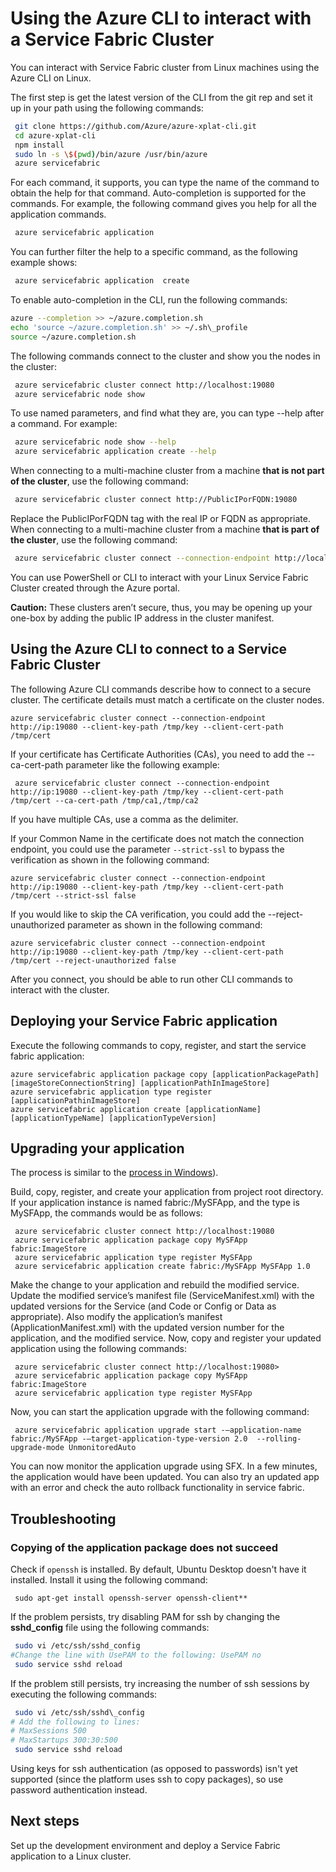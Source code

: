 <properties
   pageTitle="Interacting with Service Fabric clusters using CLI | Microsoft Azure"
   description="How to use Azure CLI to interact with a Service Fabric cluster"
   services="service-fabric"
   documentationCenter=".net"
   authors="mani-ramaswamy"
   manager="timlt"
   editor=""/>

<tags
   ms.service="service-fabric"
   ms.devlang="dotNet"
   ms.topic="article"
   ms.tgt_pltfrm="NA"
   ms.workload="NA"
   ms.date="09/24/2016"
   ms.author="subramar"/>


# Using the Azure CLI to interact with a Service Fabric Cluster

You can interact with Service Fabric cluster from Linux machines using the Azure CLI on Linux.

The first step is get the latest version of the CLI from the git rep and set it up in your path using the following commands:

```sh
 git clone https://github.com/Azure/azure-xplat-cli.git
 cd azure-xplat-cli
 npm install
 sudo ln -s \$(pwd)/bin/azure /usr/bin/azure
 azure servicefabric
```

For each command, it supports, you can type the name of the command to obtain the help for that command. Auto-completion is supported for the commands. For example, the following command gives you help for all the application commands. 

```sh
 azure servicefabric application 
```

You can further filter the help to a specific command, as the following example shows:

```sh
 azure servicefabric application  create
```

To enable auto-completion in the CLI, run the following commands:

```sh
azure --completion >> ~/azure.completion.sh
echo 'source ~/azure.completion.sh' >> ~/.sh\_profile
source ~/azure.completion.sh
```

The following commands connect to the cluster and show you the nodes in the cluster:

```sh
 azure servicefabric cluster connect http://localhost:19080
 azure servicefabric node show
```

To use named parameters, and find what they are, you can type --help after a command. For example:

```sh
 azure servicefabric node show --help
 azure servicefabric application create --help
```

When connecting to a multi-machine cluster from a machine **that is not part of the cluster**, use the following command:

```sh
 azure servicefabric cluster connect http://PublicIPorFQDN:19080
```

Replace the PublicIPorFQDN tag with the real IP or FQDN as appropriate. When connecting to a multi-machine cluster from a machine **that is part of the cluster**, use the following command:

```sh
 azure servicefabric cluster connect --connection-endpoint http://localhost:19080 --client-connection-endpoint PublicIPorFQDN:19000
```

You can use PowerShell or CLI to interact with your Linux Service Fabric Cluster created through the Azure portal. 

**Caution:** These clusters aren’t secure, thus, you may be opening up your one-box by adding the public IP address in the cluster manifest.



## Using the Azure CLI to connect to a Service Fabric Cluster

The following Azure CLI commands describe how to connect to a secure cluster. The certificate details must match a certificate on the cluster nodes.

```
azure servicefabric cluster connect --connection-endpoint http://ip:19080 --client-key-path /tmp/key --client-cert-path /tmp/cert
```
 
If your certificate has Certificate Authorities (CAs), you need to add the --ca-cert-path parameter like the following example: 

```
 azure servicefabric cluster connect --connection-endpoint http://ip:19080 --client-key-path /tmp/key --client-cert-path /tmp/cert --ca-cert-path /tmp/ca1,/tmp/ca2 
```
If you have multiple CAs, use a comma as the delimiter.
 
If your Common Name in the certificate does not match the connection endpoint, you could use the parameter `--strict-ssl` to bypass the verification as shown in the following command: 

```
azure servicefabric cluster connect --connection-endpoint http://ip:19080 --client-key-path /tmp/key --client-cert-path /tmp/cert --strict-ssl false 
```
 
If you would like to skip the CA verification, you could add the --reject-unauthorized parameter as shown in the following command: 

```
azure servicefabric cluster connect --connection-endpoint http://ip:19080 --client-key-path /tmp/key --client-cert-path /tmp/cert --reject-unauthorized false 
```
 
After you connect, you should be able to run other CLI commands to interact with the cluster. 

## Deploying your Service Fabric application

Execute the following commands to copy, register, and start the service fabric application:

```
azure servicefabric application package copy [applicationPackagePath] [imageStoreConnectionString] [applicationPathInImageStore]
azure servicefabric application type register [applicationPathinImageStore]
azure servicefabric application create [applicationName] [applicationTypeName] [applicationTypeVersion]
```


## Upgrading your application

The process is similar to the [process in Windows](service-fabric-application-upgrade-tutorial-powershell.md)).

Build, copy, register, and create your application from project root directory. If your application instance is named fabric:/MySFApp, and the type is MySFApp, the commands would be as follows:

```
 azure servicefabric cluster connect http://localhost:19080
 azure servicefabric application package copy MySFApp fabric:ImageStore
 azure servicefabric application type register MySFApp
 azure servicefabric application create fabric:/MySFApp MySFApp 1.0
```

Make the change to your application and rebuild the modified service.  Update the modified service’s manifest file (ServiceManifest.xml) with the updated versions for the Service (and Code or Config or Data as appropriate). Also modify the application’s manifest (ApplicationManifest.xml) with the updated version number for the application, and the modified service.  Now, copy and register your updated application using the following commands:

```
 azure servicefabric cluster connect http://localhost:19080>
 azure servicefabric application package copy MySFApp fabric:ImageStore
 azure servicefabric application type register MySFApp
```

Now, you can start the application upgrade with the following command:

```
 azure servicefabric application upgrade start -–application-name fabric:/MySFApp -–target-application-type-version 2.0  --rolling-upgrade-mode UnmonitoredAuto
```

You can now monitor the application upgrade using SFX. In a few minutes, the application would have been updated.  You can also try an updated app with an error and check the auto rollback functionality in service fabric.

## Troubleshooting

### Copying of the application package does not succeed

Check if `openssh` is installed. By default, Ubuntu Desktop doesn't have it installed. Install it using the following command:

```
 sudo apt-get install openssh-server openssh-client**
```

If the problem persists, try disabling PAM for ssh by changing the **sshd_config** file using the following commands:

```sh
 sudo vi /etc/ssh/sshd_config
#Change the line with UsePAM to the following: UsePAM no
 sudo service sshd reload
```

If the problem still persists, try increasing the number of ssh sessions by executing the following commands:

```sh
 sudo vi /etc/ssh/sshd\_config
# Add the following to lines:
# MaxSessions 500
# MaxStartups 300:30:500
 sudo service sshd reload
```
Using keys for ssh authentication (as opposed to passwords) isn't yet supported (since the platform uses ssh to copy packages), so use password authentication instead.


## Next steps

Set up the development environment and deploy a Service Fabric application to a Linux cluster.
